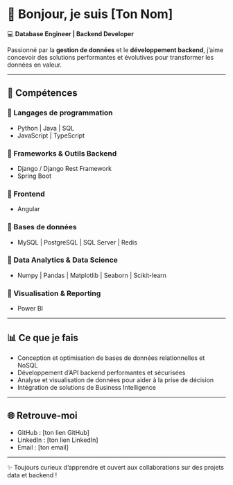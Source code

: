 # 👋 Bonjour, je suis [Ton Nom]  

💻 **Database Engineer | Backend Developer**  

Passionné par la **gestion de données** et le **développement backend**, j’aime concevoir des solutions performantes et évolutives pour transformer les données en valeur.  

---

## 🚀 Compétences

### 🔹 Langages de programmation  
- Python | Java | SQL  
- JavaScript | TypeScript  

### 🔹 Frameworks & Outils Backend  
- Django / Django Rest Framework  
- Spring Boot  

### 🔹 Frontend  
- Angular  

### 🔹 Bases de données  
- MySQL | PostgreSQL | SQL Server | Redis  

### 🔹 Data Analytics & Data Science  
- Numpy | Pandas | Matplotlib | Seaborn | Scikit-learn  

### 🔹 Visualisation & Reporting  
- Power BI  

---

## 📊 Ce que je fais
- Conception et optimisation de bases de données relationnelles et NoSQL  
- Développement d’API backend performantes et sécurisées  
- Analyse et visualisation de données pour aider à la prise de décision  
- Intégration de solutions de Business Intelligence  

---

## 🌐 Retrouve-moi
- GitHub : [ton lien GitHub]  
- LinkedIn : [ton lien LinkedIn]  
- Email : [ton email]  

---

✨ Toujours curieux d’apprendre et ouvert aux collaborations sur des projets data et backend !
